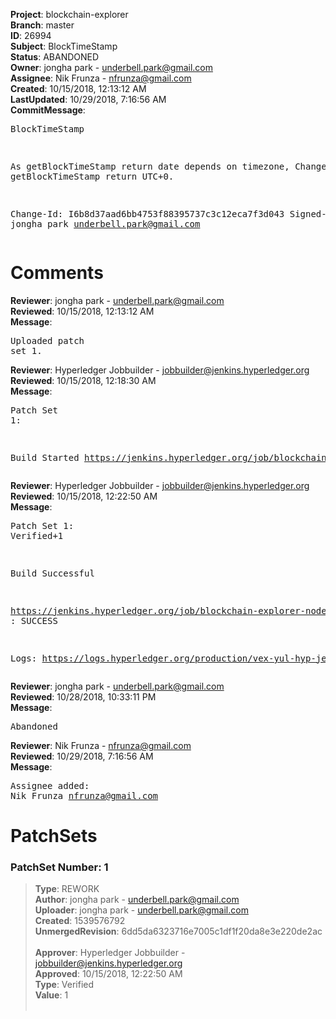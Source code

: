 <strong>Project</strong>: blockchain-explorer<br><strong>Branch</strong>: master<br><strong>ID</strong>: 26994<br><strong>Subject</strong>: BlockTimeStamp<br><strong>Status</strong>: ABANDONED<br><strong>Owner</strong>: jongha park - underbell.park@gmail.com<br><strong>Assignee</strong>: Nik Frunza - nfrunza@gmail.com<br><strong>Created</strong>: 10/15/2018, 12:13:12 AM<br><strong>LastUpdated</strong>: 10/29/2018, 7:16:56 AM<br><strong>CommitMessage</strong>:<br><pre>BlockTimeStamp

As getBlockTimeStamp return date depends on timezone, Change to getBlockTimeStamp return UTC+0.

Change-Id: I6b8d37aad6bb4753f88395737c3c12eca7f3d043
Signed-off-by: jongha park <underbell.park@gmail.com>
</pre><h1>Comments</h1><strong>Reviewer</strong>: jongha park - underbell.park@gmail.com<br><strong>Reviewed</strong>: 10/15/2018, 12:13:12 AM<br><strong>Message</strong>: <pre>Uploaded patch set 1.</pre><strong>Reviewer</strong>: Hyperledger Jobbuilder - jobbuilder@jenkins.hyperledger.org<br><strong>Reviewed</strong>: 10/15/2018, 12:18:30 AM<br><strong>Message</strong>: <pre>Patch Set 1:

Build Started https://jenkins.hyperledger.org/job/blockchain-explorer-node8-verify-x86_64/5/</pre><strong>Reviewer</strong>: Hyperledger Jobbuilder - jobbuilder@jenkins.hyperledger.org<br><strong>Reviewed</strong>: 10/15/2018, 12:22:50 AM<br><strong>Message</strong>: <pre>Patch Set 1: Verified+1

Build Successful 

https://jenkins.hyperledger.org/job/blockchain-explorer-node8-verify-x86_64/5/ : SUCCESS

Logs: https://logs.hyperledger.org/production/vex-yul-hyp-jenkins-3/blockchain-explorer-node8-verify-x86_64/5</pre><strong>Reviewer</strong>: jongha park - underbell.park@gmail.com<br><strong>Reviewed</strong>: 10/28/2018, 10:33:11 PM<br><strong>Message</strong>: <pre>Abandoned</pre><strong>Reviewer</strong>: Nik Frunza - nfrunza@gmail.com<br><strong>Reviewed</strong>: 10/29/2018, 7:16:56 AM<br><strong>Message</strong>: <pre>Assignee added: Nik Frunza <nfrunza@gmail.com></pre><h1>PatchSets</h1><h3>PatchSet Number: 1</h3><blockquote><strong>Type</strong>: REWORK<br><strong>Author</strong>: jongha park - underbell.park@gmail.com<br><strong>Uploader</strong>: jongha park - underbell.park@gmail.com<br><strong>Created</strong>: 1539576792<br><strong>UnmergedRevision</strong>: 6dd5da6323716e7005c1df1f20da8e3e220de2ac<br><br><strong>Approver</strong>: Hyperledger Jobbuilder - jobbuilder@jenkins.hyperledger.org<br><strong>Approved</strong>: 10/15/2018, 12:22:50 AM<br><strong>Type</strong>: Verified<br><strong>Value</strong>: 1<br><br></blockquote>